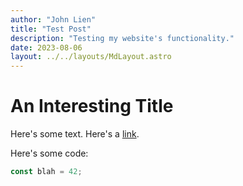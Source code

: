 ```yaml
---
author: "John Lien"
title: "Test Post"
description: "Testing my website's functionality."
date: 2023-08-06
layout: ../../layouts/MdLayout.astro
---
```


# An Interesting Title

Here's some text. Here's a [link](https://google.com).

Here's some code:

```js
const blah = 42;
```

